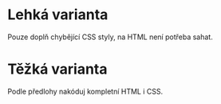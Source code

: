 # Lehká varianta

Pouze doplň chybějící CSS styly, na HTML není potřeba sahat.

# Těžká varianta

Podle předlohy nakóduj kompletní HTML i CSS.
